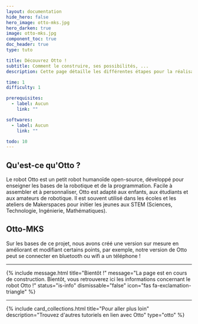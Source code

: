 ```yaml
---
layout: documentation
hide_hero: false
hero_image: otto-mks.jpg
hero_darken: true
image: otto-mks.jpg
component_toc: true
doc_header: true
type: tuto

title: Découvrez Otto !
subtitle: Comment le construire, ses possibilités, ...
description: Cette page détaille les différentes étapes pour la réalisation du robot Otto

time: 1
difficulty: 1

prerequisites:
  - label: Aucun
    link: ""

softwares: 
  - label: Aucun
    link: ""

todo: 10
---
```


## Qu'est-ce qu'Otto ?

Le robot Otto est un petit robot humanoïde open-source, développé pour enseigner les bases de la robotique et de la programmation. Facile à assembler et à personnaliser, Otto est adapté aux enfants, aux étudiants et aux amateurs de robotique. Il est souvent utilisé dans les écoles et les ateliers de Makerspaces pour initier les jeunes aux STEM (Sciences, Technologie, Ingénierie, Mathématiques).

## Otto-MKS

Sur les bases de ce projet, nous avons créé une version sur mesure en améliorant et modifiant certains points, par exemple, notre version de Otto peut se connecter en bluetooth ou wifi a un téléphone ! 


---

{% include message.html title="Bientôt !" message="La page est en cours de construction. Bientôt, vous retrouverez ici les informations concernant le robot Otto !"
status="is-info" dismissable="false" icon="fas fa-exclamation-triangle" %}

---

{%
  include card_collections.html
  title="Pour aller plus loin"
  description="Trouvez d'autres tutoriels en lien avec Otto"
  type="otto"
%}